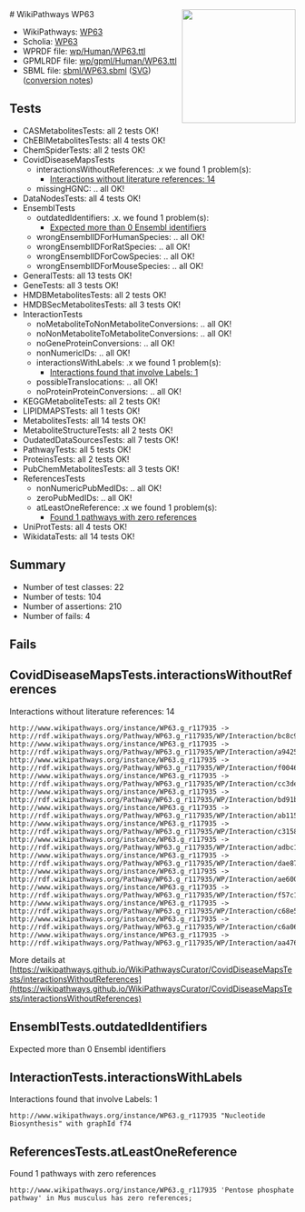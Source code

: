 <img style="float: right; width: 200px" src="../logo.png" />
# WikiPathways WP63

* WikiPathways: [WP63](https://identifiers.org/wikipathways:WP63)
* Scholia: [WP63](https://scholia.toolforge.org/wikipathways/WP63)
* WPRDF file: [wp/Human/WP63.ttl](../wp/Human/WP63.ttl)
* GPMLRDF file: [wp/gpml/Human/WP63.ttl](../wp/gpml/Human/WP63.ttl)
* SBML file: [sbml/WP63.sbml](../sbml/WP63.sbml) ([SVG](../sbml/WP63.svg)) ([conversion notes](../sbml/WP63.txt))

## Tests
* CASMetabolitesTests: all 2 tests OK!
* ChEBIMetabolitesTests: all 4 tests OK!
* ChemSpiderTests: all 2 tests OK!
* CovidDiseaseMapsTests
    * interactionsWithoutReferences: .x we found 1 problem(s):
        * [Interactions without literature references: 14](#9701cce5)
    * missingHGNC: .. all OK!
* DataNodesTests: all 4 tests OK!
* EnsemblTests
    * outdatedIdentifiers: .x. we found 1 problem(s):
        * [Expected more than 0 Ensembl identifiers](#f44398b7)
    * wrongEnsemblIDForHumanSpecies: .. all OK!
    * wrongEnsemblIDForRatSpecies: .. all OK!
    * wrongEnsemblIDForCowSpecies: .. all OK!
    * wrongEnsemblIDForMouseSpecies: .. all OK!
* GeneralTests: all 13 tests OK!
* GeneTests: all 3 tests OK!
* HMDBMetabolitesTests: all 2 tests OK!
* HMDBSecMetabolitesTests: all 3 tests OK!
* InteractionTests
    * noMetaboliteToNonMetaboliteConversions: .. all OK!
    * noNonMetaboliteToMetaboliteConversions: .. all OK!
    * noGeneProteinConversions: .. all OK!
    * nonNumericIDs: .. all OK!
    * interactionsWithLabels: .x we found 1 problem(s):
        * [Interactions found that involve Labels: 1](#630d2678)
    * possibleTranslocations: .. all OK!
    * noProteinProteinConversions: .. all OK!
* KEGGMetaboliteTests: all 2 tests OK!
* LIPIDMAPSTests: all 1 tests OK!
* MetabolitesTests: all 14 tests OK!
* MetaboliteStructureTests: all 2 tests OK!
* OudatedDataSourcesTests: all 7 tests OK!
* PathwayTests: all 5 tests OK!
* ProteinsTests: all 2 tests OK!
* PubChemMetabolitesTests: all 3 tests OK!
* ReferencesTests
    * nonNumericPubMedIDs: .. all OK!
    * zeroPubMedIDs: .. all OK!
    * atLeastOneReference: .x we found 1 problem(s):
        * [Found 1 pathways with zero references](#35eb778e)
* UniProtTests: all 4 tests OK!
* WikidataTests: all 14 tests OK!


## Summary

* Number of test classes: 22
* Number of tests: 104
* Number of assertions: 210
* Number of fails: 4

## Fails

<a name="9701cce5" />

## CovidDiseaseMapsTests.interactionsWithoutReferences

Interactions without literature references: 14
```
http://www.wikipathways.org/instance/WP63.g_r117935 -> http://rdf.wikipathways.org/Pathway/WP63.g_r117935/WP/Interaction/bc8c9
http://www.wikipathways.org/instance/WP63.g_r117935 -> http://rdf.wikipathways.org/Pathway/WP63.g_r117935/WP/Interaction/a9425
http://www.wikipathways.org/instance/WP63.g_r117935 -> http://rdf.wikipathways.org/Pathway/WP63.g_r117935/WP/Interaction/f0046
http://www.wikipathways.org/instance/WP63.g_r117935 -> http://rdf.wikipathways.org/Pathway/WP63.g_r117935/WP/Interaction/cc3de
http://www.wikipathways.org/instance/WP63.g_r117935 -> http://rdf.wikipathways.org/Pathway/WP63.g_r117935/WP/Interaction/bd91b
http://www.wikipathways.org/instance/WP63.g_r117935 -> http://rdf.wikipathways.org/Pathway/WP63.g_r117935/WP/Interaction/ab115
http://www.wikipathways.org/instance/WP63.g_r117935 -> http://rdf.wikipathways.org/Pathway/WP63.g_r117935/WP/Interaction/c3158
http://www.wikipathways.org/instance/WP63.g_r117935 -> http://rdf.wikipathways.org/Pathway/WP63.g_r117935/WP/Interaction/adbc1
http://www.wikipathways.org/instance/WP63.g_r117935 -> http://rdf.wikipathways.org/Pathway/WP63.g_r117935/WP/Interaction/dae87
http://www.wikipathways.org/instance/WP63.g_r117935 -> http://rdf.wikipathways.org/Pathway/WP63.g_r117935/WP/Interaction/ae600
http://www.wikipathways.org/instance/WP63.g_r117935 -> http://rdf.wikipathways.org/Pathway/WP63.g_r117935/WP/Interaction/f57c1
http://www.wikipathways.org/instance/WP63.g_r117935 -> http://rdf.wikipathways.org/Pathway/WP63.g_r117935/WP/Interaction/c68e5
http://www.wikipathways.org/instance/WP63.g_r117935 -> http://rdf.wikipathways.org/Pathway/WP63.g_r117935/WP/Interaction/c6a06
http://www.wikipathways.org/instance/WP63.g_r117935 -> http://rdf.wikipathways.org/Pathway/WP63.g_r117935/WP/Interaction/aa476
```

More details at [https://wikipathways.github.io/WikiPathwaysCurator/CovidDiseaseMapsTests/interactionsWithoutReferences](https://wikipathways.github.io/WikiPathwaysCurator/CovidDiseaseMapsTests/interactionsWithoutReferences)

<a name="f44398b7" />

## EnsemblTests.outdatedIdentifiers

Expected more than 0 Ensembl identifiers
<a name="630d2678" />

## InteractionTests.interactionsWithLabels

Interactions found that involve Labels: 1
```
http://www.wikipathways.org/instance/WP63.g_r117935 "Nucleotide
Biosynthesis" with graphId f74
```

<a name="35eb778e" />

## ReferencesTests.atLeastOneReference

Found 1 pathways with zero references
```
http://www.wikipathways.org/instance/WP63.g_r117935 'Pentose phosphate pathway' in Mus musculus has zero references; 
```

